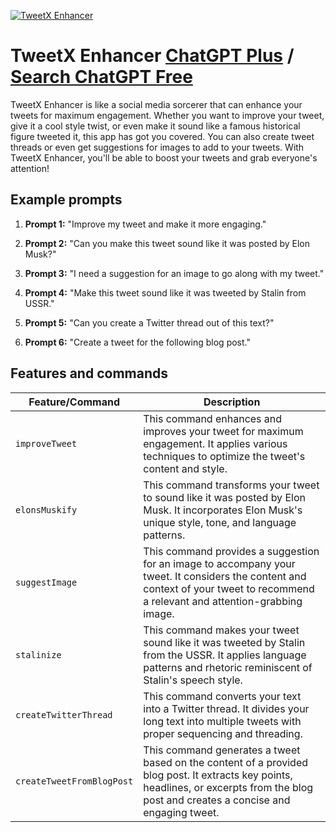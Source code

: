 
[![TweetX Enhancer](https://files.oaiusercontent.com/file-BXsHA2BA0GPVG5mMjbxyBNtS?se=2123-10-14T17%3A26%3A35Z&sp=r&sv=2021-08-06&sr=b&rscc=max-age%3D31536000%2C%20immutable&rscd=attachment%3B%20filename%3D88468260-8fb0-46c7-9048-1454e45b0307.png&sig=2ZptIGgNN2MIKymdr5Fpdwu430l1D8IZ6kI8Iq0F/6Y%3D)](https://chat.openai.com/g/g-tMp039mDw)

# TweetX Enhancer [ChatGPT Plus](https://chat.openai.com/g/g-tMp039mDw) / [Search ChatGPT Free](https://gptcall.net/index.html#/?search=TweetX%20Enhancer)

TweetX Enhancer is like a social media sorcerer that can enhance your tweets for maximum engagement. Whether you want to improve your tweet, give it a cool style twist, or even make it sound like a famous historical figure tweeted it, this app has got you covered. You can also create tweet threads or even get suggestions for images to add to your tweets. With TweetX Enhancer, you'll be able to boost your tweets and grab everyone's attention!

## Example prompts

1. **Prompt 1:** "Improve my tweet and make it more engaging."

2. **Prompt 2:** "Can you make this tweet sound like it was posted by Elon Musk?"

3. **Prompt 3:** "I need a suggestion for an image to go along with my tweet."

4. **Prompt 4:** "Make this tweet sound like it was tweeted by Stalin from USSR."

5. **Prompt 5:** "Can you create a Twitter thread out of this text?"

6. **Prompt 6:** "Create a tweet for the following blog post."

## Features and commands

| Feature/Command | Description |
| --- | --- |
| `improveTweet` | This command enhances and improves your tweet for maximum engagement. It applies various techniques to optimize the tweet's content and style. |
| `elonsMuskify` | This command transforms your tweet to sound like it was posted by Elon Musk. It incorporates Elon Musk's unique style, tone, and language patterns. |
| `suggestImage` | This command provides a suggestion for an image to accompany your tweet. It considers the content and context of your tweet to recommend a relevant and attention-grabbing image. |
| `stalinize` | This command makes your tweet sound like it was tweeted by Stalin from the USSR. It applies language patterns and rhetoric reminiscent of Stalin's speech style. |
| `createTwitterThread` | This command converts your text into a Twitter thread. It divides your long text into multiple tweets with proper sequencing and threading. |
| `createTweetFromBlogPost` | This command generates a tweet based on the content of a provided blog post. It extracts key points, headlines, or excerpts from the blog post and creates a concise and engaging tweet. |


